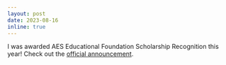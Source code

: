 ```yaml
---
layout: post
date: 2023-08-16
inline: true
---
```


I was awarded AES Educational Foundation Scholarship Recognition this year! Check out the <a href="https://aes2.org/news/aes-educational-foundation-announces-awardees-for-the-2023-2024-academic-year/">official announcement</a>.